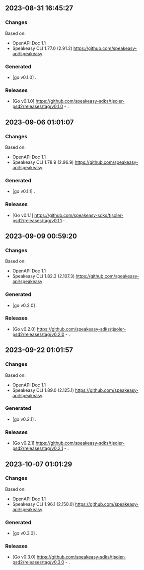 

## 2023-08-31 16:45:27
### Changes
Based on:
- OpenAPI Doc 1.1 
- Speakeasy CLI 1.77.0 (2.91.2) https://github.com/speakeasy-api/speakeasy
### Generated
- [go v0.1.0] .
### Releases
- [Go v0.1.0] https://github.com/speakeasy-sdks/tjsoler-psd2/releases/tag/v0.1.0 - .

## 2023-09-06 01:01:07
### Changes
Based on:
- OpenAPI Doc 1.1 
- Speakeasy CLI 1.78.9 (2.96.9) https://github.com/speakeasy-api/speakeasy
### Generated
- [go v0.1.1] .
### Releases
- [Go v0.1.1] https://github.com/speakeasy-sdks/tjsoler-psd2/releases/tag/v0.1.1 - .

## 2023-09-09 00:59:20
### Changes
Based on:
- OpenAPI Doc 1.1 
- Speakeasy CLI 1.82.3 (2.107.3) https://github.com/speakeasy-api/speakeasy
### Generated
- [go v0.2.0] .
### Releases
- [Go v0.2.0] https://github.com/speakeasy-sdks/tjsoler-psd2/releases/tag/v0.2.0 - .

## 2023-09-22 01:01:57
### Changes
Based on:
- OpenAPI Doc 1.1 
- Speakeasy CLI 1.89.0 (2.125.1) https://github.com/speakeasy-api/speakeasy
### Generated
- [go v0.2.1] .
### Releases
- [Go v0.2.1] https://github.com/speakeasy-sdks/tjsoler-psd2/releases/tag/v0.2.1 - .

## 2023-10-07 01:01:29
### Changes
Based on:
- OpenAPI Doc 1.1 
- Speakeasy CLI 1.96.1 (2.150.0) https://github.com/speakeasy-api/speakeasy
### Generated
- [go v0.3.0] .
### Releases
- [Go v0.3.0] https://github.com/speakeasy-sdks/tjsoler-psd2/releases/tag/v0.3.0 - .